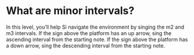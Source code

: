 # What are minor intervals?

In this level, you’ll help Si navigate the environment by singing the m2 and m3 intervals. If the sign above the platform has an up arrow, sing the ascending interval from the starting note. If the sign above the platform has a down arrow, sing the descending interval from the starting note.
